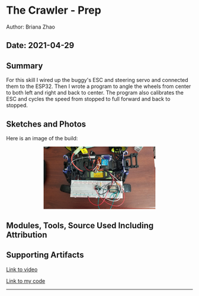 #  The Crawler - Prep

Author: Briana Zhao

Date: 2021-04-29
-----

## Summary

For this skill I wired up the buggy's ESC and steering servo and connected them to the ESP32. Then I wrote a program to angle the wheels from center to both left and right and back to center. The program also calibrates the ESC and cycles the speed from stopped to full forward and back to stopped.


## Sketches and Photos

Here is an image of the build:

<center><img src="./images/build.jpg" width="60%" /></center>


## Modules, Tools, Source Used Including Attribution


## Supporting Artifacts

[Link to video](https://drive.google.com/file/d/1oxC4govQRhC-dPH_Sbkkr0kwct0hbAR8/view?usp=sharing)

[Link to my code](https://github.com/BU-EC444/Zhao-Briana/blob/master/skills/cluster-5/30/code/crawler.c)


-----
